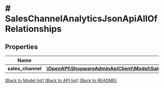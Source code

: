 # # SalesChannelAnalyticsJsonApiAllOfRelationships

## Properties

Name | Type | Description | Notes
------------ | ------------- | ------------- | -------------
**sales_channel** | [**\OpenAPI\ShopwareAdminApiClient\Model\SalesChannelAnalyticsJsonApiAllOfRelationshipsSalesChannel**](SalesChannelAnalyticsJsonApiAllOfRelationshipsSalesChannel.md) |  | [optional]

[[Back to Model list]](../../README.md#models) [[Back to API list]](../../README.md#endpoints) [[Back to README]](../../README.md)
